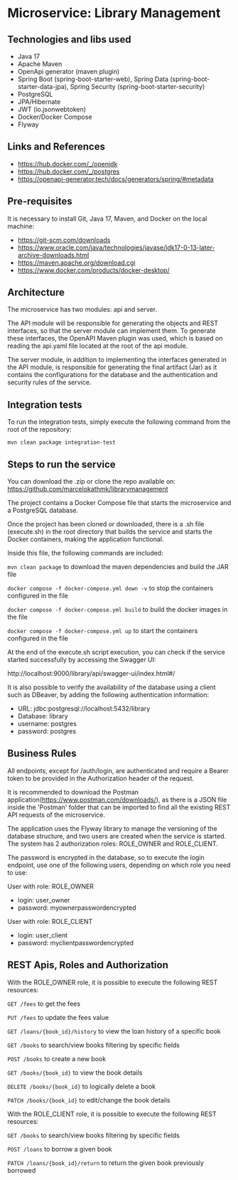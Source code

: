 # Microservice: Library Management

## Technologies and libs used

- Java 17
- Apache Maven
- OpenApi generator (maven plugin)
- Spring Boot (spring-boot-starter-web), Spring Data (spring-boot-starter-data-jpa), Spring Security (spring-boot-starter-security)
- PostgreSQL
- JPA/Hibernate
- JWT (io.jsonwebtoken)
- Docker/Docker Compose
- Flyway

## Links and References
- https://hub.docker.com/_/openjdk
- https://hub.docker.com/_/postgres
- https://openapi-generator.tech/docs/generators/spring/#metadata

## Pre-requisites
It is necessary to install Git, Java 17, Maven, and Docker on the local machine:
- https://git-scm.com/downloads
- https://www.oracle.com/java/technologies/javase/jdk17-0-13-later-archive-downloads.html
- https://maven.apache.org/download.cgi
- https://www.docker.com/products/docker-desktop/

## Architecture
The microservice has two modules: api and server.

The API module will be responsible for generating the objects and REST interfaces, so that the server module can implement them.
To generate these interfaces, the OpenAPI Maven plugin was used, which is based on reading the api.yaml file located at the root of the api module.

The server module, in addition to implementing the interfaces generated in the API module, is responsible for generating the final artifact (Jar) as it contains the configurations for the database and the authentication and security rules of the service.

## Integration tests
To run the integration tests, simply execute the following command from the root of the repository:

```mvn clean package integration-test```

## Steps to run the service
You can download the .zip or clone the repo available on: https://github.com/marcelokathmk/librarymanagement

The project contains a Docker Compose file that starts the microservice and a PostgreSQL database.

Once the project has been cloned or downloaded, there is a .sh file (execute.sh) in the root directory that builds the service and starts the Docker containers, making the application functional.

Inside this file, the following commands are included:

```mvn clean package``` to download the maven dependencies and build the JAR file

```docker compose -f docker-compose.yml down -v``` to stop the containers configured in the file

```docker compose -f docker-compose.yml build``` to build the docker images in the file

```docker compose -f docker-compose.yml up``` to start the containers configured in the file

At the end of the execute.sh script execution, you can check if the service started successfully by accessing the Swagger UI:

http://localhost:9000/library/api/swagger-ui/index.html#/

It is also possible to verify the availability of the database using a client such as DBeaver, by adding the following authentication information:

- URL: jdbc:postgresql://localhost:5432/library
- Database: library
- username: postgres
- password: postgres

## Business Rules

All endpoints, except for /auth/login, are authenticated and require a Bearer token to be provided in the Authorization header of the request.

It is recommended to download the Postman application(https://www.postman.com/downloads/), as there is a JSON file inside the 'Postman' folder that can be imported to find all the existing REST API requests of the microservice.

The application uses the Flyway library to manage the versioning of the database structure, and two users are created when the service is started. The system has 2 authorization roles: ROLE_OWNER and ROLE_CLIENT.

The password is encrypted in the database, so to execute the login endpoint, use one of the following users, depending on which role you need to use:

User with role: ROLE_OWNER
- login: user_owner
- password: myownerpasswordencrypted

User with role: ROLE_CLIENT
- login: user_client
- password: myclientpasswordencrypted

## REST Apis, Roles and Authorization

With the ROLE_OWNER role, it is possible to execute the following REST resources:

```GET /fees``` to get the fees

```PUT /fees``` to update the fees value


```GET /loans/{book_id}/history``` to view the loan history of a specific book

```GET /books``` to search/view books filtering by specific fields

```POST /books``` to create a new book

```GET /books/{book_id}``` to view the book details

```DELETE /books/{book_id}``` to logically delete a book

```PATCH /books/{book_id}``` to edit/change the book details


With the ROLE_CLIENT role, it is possible to execute the following REST resources:

```GET /books``` to search/view books filtering by specific fields


```POST /loans``` to borrow a given book

```PATCH /loans/{book_id}/return``` to return the given book previously borrowed


